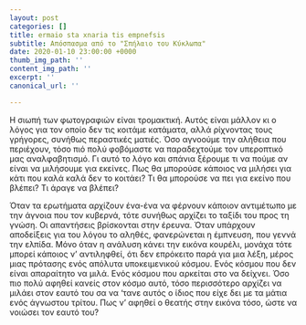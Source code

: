 ```yaml
---
layout: post
categories: []
title: ermaio sta xnaria tis empnefsis
subtitle: Απόσπασμα από το "Σπήλαιο του Κύκλωπα"
date: 2020-01-10 23:00:00 +0000
thumb_img_path: ''
content_img_path: ''
excerpt: ''
canonical_url: ''

---
```

Η σιωπή των φωτογραφιών είναι τρομακτική. Αυτός είναι μάλλον κι ο λόγος για τον οποίο δεν τις κοιτάμε κατάματα, αλλά ρίχνοντας τους γρήγορες, συνήθως περαστικές ματιές. Όσο αγνοούμε την αλήθεια που περιέχουν, τόσο πιό πολύ φοβόμαστε να παραδεχτούμε τον υπεροπτικό μας αναλφαβητισμό. Γι αυτό το λόγο και σπάνια ξέρουμε τι να πούμε αν είναι να μιλήσουμε για εκείνες. Πως θα μπορούσε κάποιος να μιλήσει για κάτι που καλά καλά δεν το κοιτάει? Τι θα μπορούσε να πει για εκείνο που βλέπει? Τι άραγε να βλέπει?

Όταν τα ερωτήματα αρχίζουν ένα-ένα να φέρνουν κάποιον αντιμέτωπο με την άγνοια που τον κυβερνά, τότε συνήθως αρχίζει το ταξίδι του προς τη γνώση. Οι απαντήσεις βρίσκονται στην έρευνα. Όταν υπάρχουν αποδείξεις για του λόγου το αληθές, φανερώνεται η έμπνευση, που γεννά την ελπίδα. Μόνο όταν η ανάλυση κάνει την εικόνα κουρέλι, μονάχα τότε μπορεί κάποιος ν’ αντιληφθεί, ότι δεν επρόκειτο παρά για μια λέξη, μέρος μιας πρότασης ενός απόλυτα υποκειμενικού κόσμου. Ενός κόσμου που δεν είναι απαραίτητο να μιλά. Ενός κόσμου που αρκείται στο να δείχνει. Όσο πιο πολύ αφηθεί κανείς στον κόσμο αυτό, τόσο περισσότερο αρχίζει να μιλάει στον εαυτό του σα να ‘τανε αυτός ο ίδιος που είχε δει με τα μάτια ενός άγνωστου τρίτου. Πως ν’ αφηθεί ο θεατής στην εικόνα τόσο, ώστε να νοιώσει τον εαυτό του?